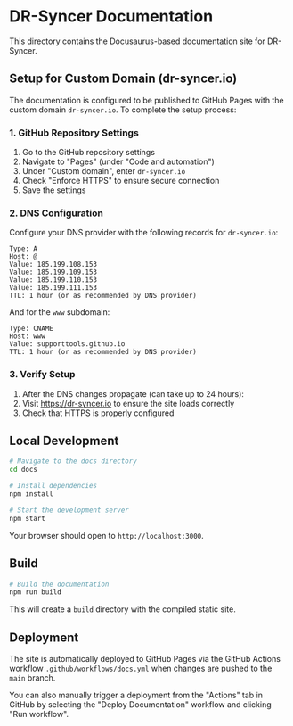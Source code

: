 # DR-Syncer Documentation

This directory contains the Docusaurus-based documentation site for DR-Syncer.

## Setup for Custom Domain (dr-syncer.io)

The documentation is configured to be published to GitHub Pages with the custom domain `dr-syncer.io`. To complete the setup process:

### 1. GitHub Repository Settings

1. Go to the GitHub repository settings
2. Navigate to "Pages" (under "Code and automation")
3. Under "Custom domain", enter `dr-syncer.io`
4. Check "Enforce HTTPS" to ensure secure connection
5. Save the settings

### 2. DNS Configuration

Configure your DNS provider with the following records for `dr-syncer.io`:

```
Type: A
Host: @
Value: 185.199.108.153
Value: 185.199.109.153
Value: 185.199.110.153
Value: 185.199.111.153
TTL: 1 hour (or as recommended by DNS provider)
```

And for the `www` subdomain:

```
Type: CNAME
Host: www
Value: supporttools.github.io
TTL: 1 hour (or as recommended by DNS provider)
```

### 3. Verify Setup

1. After the DNS changes propagate (can take up to 24 hours):
2. Visit https://dr-syncer.io to ensure the site loads correctly
3. Check that HTTPS is properly configured

## Local Development

```bash
# Navigate to the docs directory
cd docs

# Install dependencies
npm install

# Start the development server
npm start
```

Your browser should open to `http://localhost:3000`.

## Build

```bash
# Build the documentation
npm run build
```

This will create a `build` directory with the compiled static site.

## Deployment

The site is automatically deployed to GitHub Pages via the GitHub Actions workflow `.github/workflows/docs.yml` when changes are pushed to the `main` branch.

You can also manually trigger a deployment from the "Actions" tab in GitHub by selecting the "Deploy Documentation" workflow and clicking "Run workflow".
